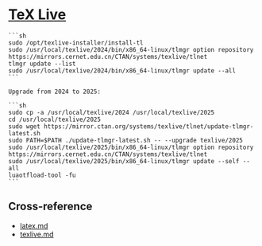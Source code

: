 # [TeX Live](https://www.tug.org/texlive)

````{tab} Arch [^1][^2]
```sh
sudo /opt/texlive-installer/install-tl
sudo /usr/local/texlive/2024/bin/x86_64-linux/tlmgr option repository https://mirrors.cernet.edu.cn/CTAN/systems/texlive/tlnet
tlmgr update --list
sudo /usr/local/texlive/2024/bin/x86_64-linux/tlmgr update --all
```

Upgrade from 2024 to 2025:

```sh
sudo cp -a /usr/local/texlive/2024 /usr/local/texlive/2025
cd /usr/local/texlive/2025
sudo wget https://mirror.ctan.org/systems/texlive/tlnet/update-tlmgr-latest.sh
sudo PATH=$PATH ./update-tlmgr-latest.sh -- --upgrade texlive/2025
sudo /usr/local/texlive/2025/bin/x86_64-linux/tlmgr option repository https://mirrors.cernet.edu.cn/CTAN/systems/texlive/tlnet
sudo /usr/local/texlive/2025/bin/x86_64-linux/tlmgr update --self --all
luaotfload-tool -fu
```
````

## Cross-reference

- [latex.md](https://scillidan.github.io/notes/lib/latex.html)
- [texlive.md](https://scillidan.github.io/notes/bin/neovim.html)

[^1]: [TeX Live](https://wiki.archlinux.org/title/TeX_Live)
[^2]: [tlmgr](https://tug.org/texlive/doc/tlmgr.html)
[^3]: [Upgrade from TeX Live 2024 to 2025](https://www.tug.org/texlive/upgrade.html)